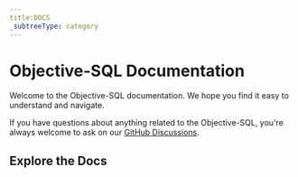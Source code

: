 ```yaml
---
title:DOCS
_subtreeType: category
---
```

# Objective-SQL Documentation

Welcome to the Objective-SQL documentation. We hope you find it easy to understand and navigate.

If you have questions about anything related to the Objective-SQL, you're always welcome to ask on our [GitHub Discussions](https://github.com/webqit/observer/discussions).

## Explore the Docs
